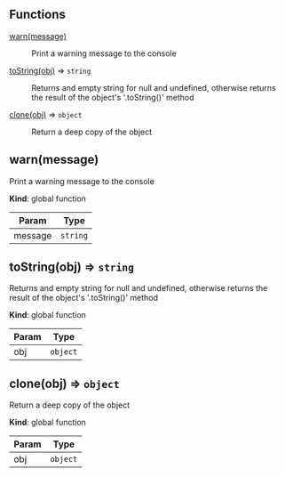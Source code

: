 ## Functions

<dl>
<dt><a href="#warn">warn(message)</a></dt>
<dd><p>Print a warning message to the console</p>
</dd>
<dt><a href="#toString">toString(obj)</a> ⇒ <code>string</code></dt>
<dd><p>Returns and empty string for null and undefined,
otherwise returns the result of the object&#39;s
&#39;.toString()&#39; method</p>
</dd>
<dt><a href="#clone">clone(obj)</a> ⇒ <code>object</code></dt>
<dd><p>Return a deep copy of the object</p>
</dd>
</dl>

<a name="warn"></a>

## warn(message)
Print a warning message to the console

**Kind**: global function  

| Param | Type |
| --- | --- |
| message | <code>string</code> | 

<a name="toString"></a>

## toString(obj) ⇒ <code>string</code>
Returns and empty string for null and undefined,otherwise returns the result of the object's'.toString()' method

**Kind**: global function  

| Param | Type |
| --- | --- |
| obj | <code>object</code> | 

<a name="clone"></a>

## clone(obj) ⇒ <code>object</code>
Return a deep copy of the object

**Kind**: global function  

| Param | Type |
| --- | --- |
| obj | <code>object</code> | 

